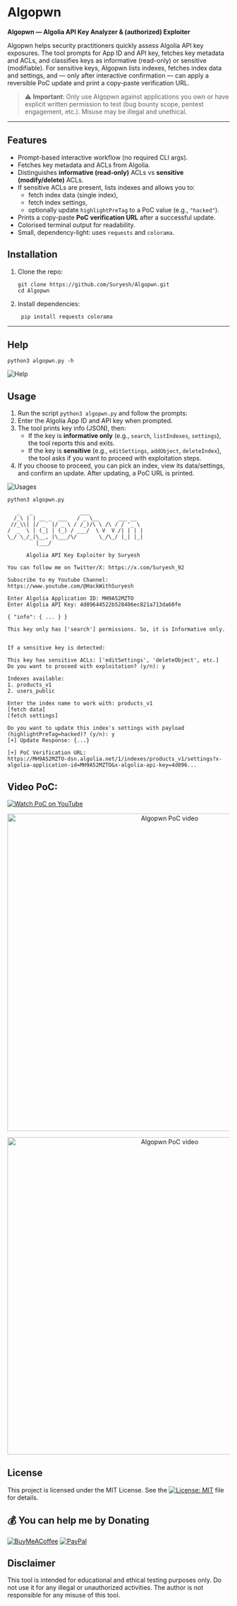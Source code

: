 # Algopwn

**Algopwn — Algolia API Key Analyzer & (authorized) Exploiter**

Algopwn helps security practitioners quickly assess Algolia API key exposures. The tool prompts for App ID and API key, fetches key metadata and ACLs, and classifies keys as informative (read-only) or sensitive (modifiable). For sensitive keys, Algopwn lists indexes, fetches index data and settings, and — only after interactive confirmation — can apply a reversible PoC update and print a copy-paste verification URL.

> ⚠️ **Important**: Only use Algopwn against applications you own or have explicit written permission to test (bug bounty scope, pentest engagement, etc.). Misuse may be illegal and unethical.

---

## Features

- Prompt-based interactive workflow (no required CLI args).
- Fetches key metadata and ACLs from Algolia.
- Distinguishes **informative (read-only)** ACLs vs **sensitive (modify/delete)** ACLs.
- If sensitive ACLs are present, lists indexes and allows you to:
  - fetch index data (single index),
  - fetch index settings,
  - optionally update `highlightPreTag` to a PoC value (e.g., `"hacked"`).
- Prints a copy-paste **PoC verification URL** after a successful update.
- Colorised terminal output for readability.
- Small, dependency-light: uses `requests` and `colorama`.


## Installation

1. Clone the repo:
    ```
    git clone https://github.com/Suryesh/Algopwn.git
    cd Algopwn
    ```

2. Install dependencies:
   ```
    pip install requests colorama
    ```

---

## Help
```
python3 algopwn.py -h
```

![Help](img/help.png)



## Usage

1. Run the script `python3 algopwn.py` and follow the prompts:
2. Enter the Algolia App ID and API key when prompted.
3. The tool prints key info (JSON), then:
   - If the key is **informative only** (e.g., `search`, `listIndexes`, `settings`), the tool reports this and exits.
   - If the key is **sensitive** (e.g., `editSettings`, `addObject`, `deleteIndex`), the tool asks if you want to proceed with exploitation steps.
4. If you choose to proceed, you can pick an index, view its data/settings, and confirm an update. After updating, a PoC URL is printed.

![Usages](img/usages.png)

```
python3 algopwn.py

   _   _               ___
  /_\ | | __ _  ___   / _ \__      ___ __
 //_\\| |/ _` |/ _ \ / /_)/\ \ /\ / / '_ \
/  _  \ | (_| | (_) / ___/  \ V  V /| | | |
\_/ \_/_|\__, |\___/\/       \_/\_/ |_| |_|
         |___/

      Algolia API Key Exploiter by Suryesh

You can follow me on Twitter/X: https://x.com/Suryesh_92

Subscribe to my Youtube Channel: https://www.youtube.com/@HackWithSuryesh

Enter Algolia Application ID: MH9A52MZTO
Enter Algolia API Key: 4d89644522b528406ec821a713da60fe

{ "info": { ... } }

This key only has ['search'] permissions. So, it is Informative only.


If a sensitive key is detected:

This key has sensitive ACLs: ['editSettings', 'deleteObject', etc.]
Do you want to proceed with exploitation? (y/n): y

Indexes available:
1. products_v1
2. users_public

Enter the index name to work with: products_v1
[fetch data]
[fetch settings]

Do you want to update this index's settings with payload (highlightPreTag=hacked)? (y/n): y
[+] Update Response: {...}

[+] PoC Verification URL:
https://MH9A52MZTO-dsn.algolia.net/1/indexes/products_v1/settings?x-algolia-application-id=MH9A52MZTO&x-algolia-api-key=4d896...
```

## Video PoC:

[![Watch PoC on YouTube](https://img.shields.io/badge/Watch-PoC_on_YouTube-red?logo=youtube)](https://www.youtube.com/watch?v=DtSpnyILWd4)

<p align="center">
  <a href="https://www.youtube.com/watch?v=DtSpnyILWd4" target="_blank">
    <img src="https://img.youtube.com/vi/DtSpnyILWd4/hqdefault.jpg" alt="Algopwn PoC video" width="720"/>
  </a>
</p>





<p align="center">
  <a href="https://www.youtube.com/watch?v=DtSpnyILWd4" target="_blank">
    <img src="https://img.youtube.com/vi/VIDEO_ID/hqdefault.jpg" alt="Algopwn PoC video" width="720"/>
  </a>
</p>



## License
This project is licensed under the MIT License. See the [![License: MIT](https://img.shields.io/badge/License-MIT-yellow.svg)](LICENSE) file for details.

 ## 💰 You can help me by Donating
 
  [![BuyMeACoffee](https://img.shields.io/badge/Buy%20Me%20a%20Coffee-ffdd00?style=for-the-badge&logo=buy-me-a-coffee&logoColor=black)](https://buymeacoffee.com/suryesh_92) [![PayPal](https://img.shields.io/badge/PayPal-00457C?style=for-the-badge&logo=paypal&logoColor=white)](https://www.paypal.com/paypalme/Suryesh92) 


## Disclaimer
This tool is intended for educational and ethical testing purposes only. Do not use it for any illegal or unauthorized activities. The author is not responsible for any misuse of this tool.
